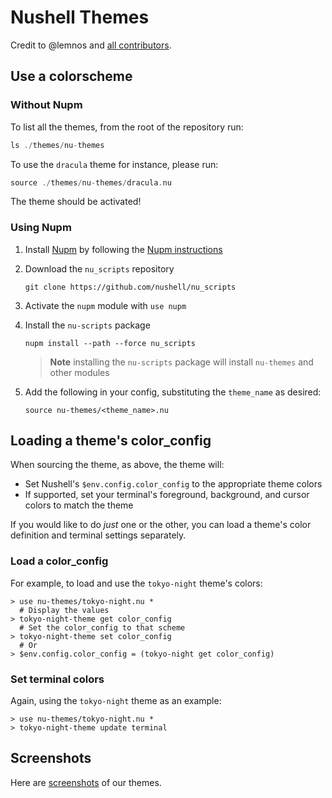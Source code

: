 # Nushell Themes

Credit to @lemnos and [all contributors](https://github.com/lemnos/theme.sh/blob/master/CREDITS.md).

## Use a colorscheme
### Without Nupm

To list all the themes, from the root of the repository run:

```rust
ls ./themes/nu-themes
```

To use the `dracula` theme for instance, please run:

```rust
source ./themes/nu-themes/dracula.nu
```

The theme should be activated!

### Using Nupm

1. Install [Nupm] by following the [Nupm instructions]
2. Download the `nu_scripts` repository

   ```shell
   git clone https://github.com/nushell/nu_scripts
   ```

3. Activate the `nupm` module with `use nupm`
4. Install the `nu-scripts` package

   ```nushell
   nupm install --path --force nu_scripts
   ```

   > **Note**
   > installing the `nu-scripts` package will install `nu-themes` and other modules

5. Add the following in your config, substituting the `theme_name` as desired:

   ```nushell
   source nu-themes/<theme_name>.nu
   ```

## Loading a theme's color_config

When sourcing the theme, as above, the theme will:

* Set Nushell's `$env.config.color_config` to the appropriate theme colors
* If supported, set your terminal's foreground, background, and cursor colors to match the theme

If you would like to do *just* one or the other, you can load a theme's color definition and terminal settings separately.

### Load a color_config

For example, to load and use the `tokyo-night` theme's colors:

```nushell
> use nu-themes/tokyo-night.nu *
  # Display the values
> tokyo-night-theme get color_config
  # Set the color_config to that scheme
> tokyo-night-theme set color_config
  # Or
> $env.config.color_config = (tokyo-night get color_config)
```

### Set terminal colors

Again, using the `tokyo-night` theme as an example:

```nushell
> use nu-themes/tokyo-night.nu *
> tokyo-night-theme update terminal
```

## Screenshots

Here are [screenshots](./screenshots/README.md) of our themes.

[Nupm]: https://github.com/nushell/nupm
[Nupm instructions]: https://github.com/nushell/nupm#recycle-installation-toc
